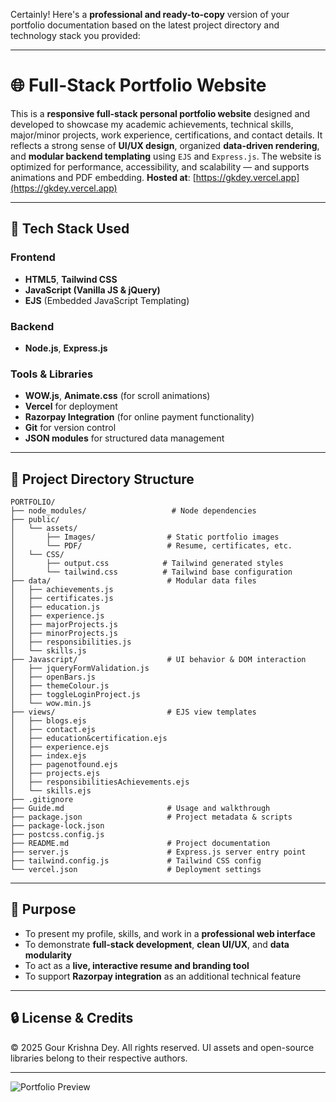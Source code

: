 Certainly! Here's a **professional and ready-to-copy** version of your portfolio documentation based on the latest project directory and technology stack you provided:

---

# **🌐 Full-Stack Portfolio Website**

This is a **responsive full-stack personal portfolio website** designed and developed to showcase my academic achievements, technical skills, major/minor projects, work experience, certifications, and contact details.
It reflects a strong sense of **UI/UX design**, organized **data-driven rendering**, and **modular backend templating** using `EJS` and `Express.js`.
The website is optimized for performance, accessibility, and scalability — and supports animations and PDF embedding.
**Hosted at**: [https://gkdey.vercel.app](https://gkdey.vercel.app)

---

## 🚀 **Tech Stack Used**

### **Frontend**

* **HTML5**, **Tailwind CSS**
* **JavaScript (Vanilla JS & jQuery)**
* **EJS** (Embedded JavaScript Templating)

### **Backend**

* **Node.js**, **Express.js**

### **Tools & Libraries**

* **WOW\.js**, **Animate.css** (for scroll animations)
* **Vercel** for deployment
* **Razorpay Integration** (for online payment functionality)
* **Git** for version control
* **JSON modules** for structured data management

---

## 📁 **Project Directory Structure**

```plaintext
PORTFOLIO/
├── node_modules/                   # Node dependencies
├── public/
│   └── assets/
│       ├── Images/                # Static portfolio images
│       └── PDF/                   # Resume, certificates, etc.
│   └── CSS/
│       ├── output.css            # Tailwind generated styles
│       └── tailwind.css          # Tailwind base configuration
├── data/                          # Modular data files
│   ├── achievements.js
│   ├── certificates.js
│   ├── education.js
│   ├── experience.js
│   ├── majorProjects.js
│   ├── minorProjects.js
│   ├── responsibilities.js
│   └── skills.js
├── Javascript/                    # UI behavior & DOM interaction
│   ├── jqueryFormValidation.js
│   ├── openBars.js
│   ├── themeColour.js
│   ├── toggleLoginProject.js
│   └── wow.min.js
├── views/                         # EJS view templates
│   ├── blogs.ejs
│   ├── contact.ejs
│   ├── education&certification.ejs
│   ├── experience.ejs
│   ├── index.ejs
│   ├── pagenotfound.ejs
│   ├── projects.ejs
│   ├── responsibilitiesAchievements.ejs
│   └── skills.ejs
├── .gitignore
├── Guide.md                       # Usage and walkthrough
├── package.json                   # Project metadata & scripts
├── package-lock.json
├── postcss.config.js
├── README.md                      # Project documentation
├── server.js                      # Express.js server entry point
├── tailwind.config.js             # Tailwind CSS config
└── vercel.json                    # Deployment settings
```

---

## 🎯 **Purpose**

* To present my profile, skills, and work in a **professional web interface**
* To demonstrate **full-stack development**, **clean UI/UX**, and **data modularity**
* To act as a **live, interactive resume and branding tool**
* To support **Razorpay integration** as an additional technical feature

---

## 🔒 **License & Credits**

© 2025 Gour Krishna Dey. All rights reserved.
UI assets and open-source libraries belong to their respective authors.

---

![Portfolio Preview](https://res.cloudinary.com/dkjlvvhmi/image/upload/v1747965003/Thumbnail2_gvtncf.jpg)
